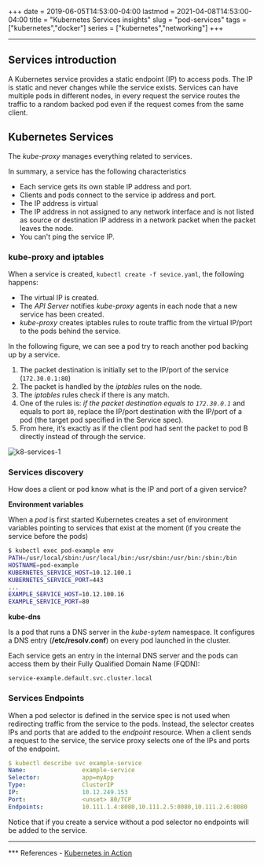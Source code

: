 +++
date = 2019-06-05T14:53:00-04:00
lastmod = 2021-04-08T14:53:00-04:00
title = "Kubernetes Services insights"
slug = "pod-services"
tags = ["kubernetes","docker"]
series = ["kubernetes","networking"]
+++
***

Services introduction
---

A Kubernetes service provides a static endpoint (IP) to access pods.
The IP is static and never changes while the service exists.
Services can have multiple pods in different nodes, in every request the service routes the traffic to a random backed pod even if the request comes from the same client.

Kubernetes Services
---

The *kube-proxy* manages everything related to services.

In summary, a service has the following characteristics

* Each service gets its own stable IP address and port.
* Clients and pods connect to the service ip address and port.
* The IP address is virtual
* The IP address in not assigned to any network interface and is not listed as source or destination IP address in a network packet when the packet leaves the node.
* You can't ping the service IP.


### kube-proxy and iptables

When a service is created, `kubectl create -f sevice.yaml`, the following happens:

* The virtual IP is created.
* The *API Server* notifies *kube-proxy* agents in each node that a new service has been created.
* *kube-proxy* creates iptables rules to route traffic from the virtual IP/port to the pods behind the service.


In the following figure, we can see a pod try to reach another pod backing up by a service.

1. The packet destination is initially set to the IP/port of the service (`172.30.0.1:80`)
2. The packet is handled by the *iptables* rules on the node.
3. The *iptables* rules check if there is any match.
4. One of the rules is: *if the packet destination equals to `172.30.0.1`* and equals to port `80`, replace the IP/port destination with the IP/port of a pod (the target pod specified in the Service spec).
5. From here,  it’s exactly as if the client pod had sent the packet
to pod B directly instead of through the service.


![k8-services-1]

[k8-services-1]: https://libert.xyz/images/k8-services-1.png
 "Services/iptables"


### Services discovery

How does a client or pod know what is the IP and port of a given service?


**Environment variables**

When a *pod* is first started Kubernetes creates a set of environment variables pointing to services that exist at the moment (if you create the service before the pods)


```bash
$ kubectl exec pod-example env
PATH=/usr/local/sbin:/usr/local/bin:/usr/sbin:/usr/bin:/sbin:/bin
HOSTNAME=pod-example
KUBERNETES_SERVICE_HOST=10.12.100.1
KUBERNETES_SERVICE_PORT=443
...
EXAMPLE_SERVICE_HOST=10.12.100.16
EXAMPLE_SERVICE_PORT=80
```


**kube-dns**

Is a pod that runs a DNS server in the *kube-sytem* namespace. It configures a DNS entry (**/etc/resolv.conf**) on every pod launched in the cluster.

Each service gets an entry in the internal DNS server and the pods can access them by their Fully Qualified Domain Name (FQDN):

```
service-example.default.svc.cluster.local
```

### Services Endpoints


When a pod selector is defined in the service spec is not used when redirecting traffic from the service to the pods. Instead, the selector creates IPs and ports that are added to the *endpoint* resource.
When a client sends a request to the service, the service proxy selects one of the IPs and ports of the endpoint.


```yaml
$ kubectl describe svc example-service
Name:                example-service
Selector:            app=myApp
Type:                ClusterIP
IP:                  10.12.249.153
Port:                <unset> 80/TCP
Endpoints:           10.111.1.4:8080,10.111.2.5:8080,10.111.2.6:8080
```

Notice that if you create a service without a pod selector no endpoints will be added to the service.

***

*** References - [Kubernetes in Action](https://www.manning.com/books/kubernetes-in-action )